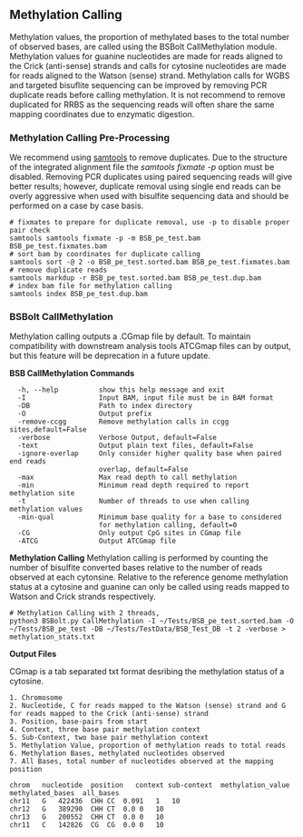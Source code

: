 ## Methylation Calling 

Methylation values, the proportion of methylated bases to the total number of observed bases, are called using the BSBolt CallMethylation module. 
Methylation values for guanine nucleotides are made for reads aligned to the Crick (anti-sense) strands and calls for cytosine nucleotides are made for 
reads aligned to the Watson (sense) strand. Methylation calls for WGBS and targeted bisuflite sequencing can be improved by removing PCR duplicate reads 
before calling methylation. It is not recommend to remove duplicated for RRBS as the sequencing reads will often share the same mapping coordinates 
due to enzymatic digestion. 

### Methylation Calling Pre-Processing

We recommend using [samtools](http://www.htslib.org/) to remove duplicates. Due to the structure of the integrated alignment file the *samtools fixmate -p* option must be disabled. 
Removing PCR duplicates using paired sequencing reads will give better results; however, duplicate removal using single end reads can be overly aggressive when used with bisulfite sequencing data
 and should be performed on a case by case basis. 

```shell
# fixmates to prepare for duplicate removal, use -p to disable proper pair check
samtools samtools fixmate -p -m BSB_pe_test.bam BSB_pe_test.fixmates.bam 
# sort bam by coordinates for duplicate calling
samtools sort -@ 2 -o BSB_pe_test.sorted.bam BSB_pe_test.fixmates.bam
# remove duplicate reads
samtools markdup -r BSB_pe_test.sorted.bam BSB_pe_test.dup.bam
# index bam file for methylation calling
samtools index BSB_pe_test.dup.bam
```

### BSBolt CallMethylation

Methylation calling outputs a .CGmap file by default. To maintain compatibility with downstream analysis tools 
ATCGmap files can by output, but this feature will be deprecation in a future update.

**BSB CallMethylation Commands**
```shell
  -h, --help          show this help message and exit
  -I                  Input BAM, input file must be in BAM format
  -DB                 Path to index directory
  -O                  Output prefix
  -remove-ccgg        Remove methylation calls in ccgg sites,default=False
  -verbose            Verbose Output, default=False
  -text               Output plain text files, default=False
  -ignore-overlap     Only consider higher quality base when paired end reads
                      overlap, default=False
  -max                Max read depth to call methylation
  -min                Minimum read depth required to report methylation site
  -t                  Number of threads to use when calling methylation values
  -min-qual           Minimum base quality for a base to considered
                      for methylation calling, default=0
  -CG                 Only output CpG sites in CGmap file
  -ATCG               Output ATCGmap file
```

**Methylation Calling**
Methylation calling is performed by counting the number of bisulfite converted bases relative to the number of reads 
observed at each cytonsine. Relative to the reference genome methylation status at a cytosine and guanine 
can only be called using reads mapped to Watson and Crick strands respectively. 
```shell
# Methylation Calling with 2 threads, 
python3 BSBolt.py CallMethylation -I ~/Tests/BSB_pe_test.sorted.bam -O ~/Tests/BSB_pe_test -DB ~/Tests/TestData/BSB_Test_DB -t 2 -verbose > methylation_stats.txt
```
**Output Files**

CGmap is a tab separated txt format desribing the methylation status of a cytosine. 

    1. Chromosome
    2. Nucleotide, C for reads mapped to the Watson (sense) strand and G for reads mapped to the Crick (anti-sense) strand
    3. Position, base-pairs from start
    4. Context, three base pair methylation context
    5. Sub-Context, two base pair methylation context
    5. Methylation Value, proportion of methylation reads to total reads
    6. Methylation Bases, methylated nucleotides observed
    7. All Bases, total number of nucleotides observed at the mapping position

```text
chrom   nucleotide  position   context sub-context  methylation_value methylated_bases  all_bases 
chr11	G	422436	CHH	CC	0.091	1	10
chr12	G	389290	CHH	CT	0.0	0	10
chr13	G	200552	CHH	CT	0.0	0	10
chr11	C	142826	CG	CG	0.0	0	10
```